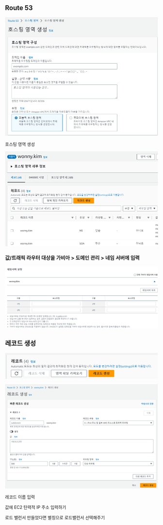 ## Route 53

![image-20230601162337726](./assets/image-20230601162337726.png)

호스팅 영역 생성

![image-20230601162510064](./assets/image-20230601162510064.png)

### 값/트래픽 라우터 대상을 가비아 > 도메인 관리 > 네임 서버에 입력

![image-20230601162638596](./assets/image-20230601162638596.png)

## 레코드 생성

![image-20230601162710563](./assets/image-20230601162710563.png)

![image-20230601162724333](./assets/image-20230601162724333.png)

레코드 이름 입력

값에 EC2 탄력적 IP 주소 입력하기

로드 밸런서 만들었다면 별칭으로 로드밸런서 선택해주기